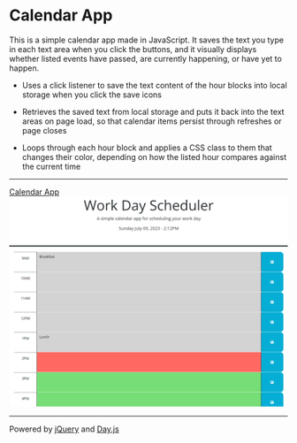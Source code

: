 # **Calendar App**

This is a simple calendar app made in JavaScript.  It saves the text you type in each text area when you click the buttons, and it visually displays whether listed events have passed, are currently happening, or have yet to happen.

- Uses a click listener to save the text content of the hour blocks into local storage when you click the save icons

- Retrieves the saved text from local storage and puts it back into the text areas on page load, so that calendar items persist through refreshes or page closes

- Loops through each hour block and applies a CSS class to them that changes their color, depending on how the listed hour compares against the current time

---
[Calendar App](https://ricadbur.github.io/calendar-app/)
![Screenshot](./assets/calendar-app.png)

---
Powered by [jQuery](https://jquery.com/) and [Day.js](https://day.js.org/)
